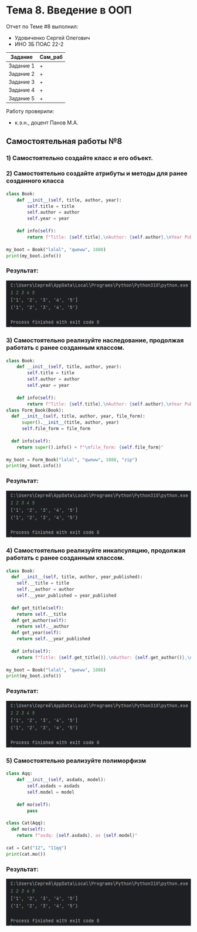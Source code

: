 # Тема 8. Введение в ООП
Отчет по Теме #8 выполнил:
- Удовиченко Сергей Олегович
- ИНО ЗБ ПОАС 22-2

| Задание | Сам_раб |
| ------ | ------ |
| Задание 1 | + |
| Задание 2 | + |
| Задание 3 | + |
| Задание 4 | + |
| Задание 5 | + |


Работу проверили:
- к.э.н., доцент Панов М.А.
## Самостоятельная работы №8

### 1) Самостоятельно создайте класс и его объект.


### 2) Самостоятельно создайте атрибуты и методы для ранее созданного класса
```python
class Book:
    def __init__(self, title, author, year):
        self.title = title
        self.author = author
        self.year = year

    def info(self):
        return f"Title: {self.title},\nAuthor: {self.author},\nYear Published: {self.year}"

my_boot = Book("lalal", "qweww", 1888)
print(my_boot.info())
```
### Результат:
  ![Меню](https://github.com/SergUdav/PI/blob/LR8/pic/1.png)

  ### 3) Самостоятельно реализуйте наследование, продолжая работать с ранее созданным классом.

```python
class Book:
    def __init__(self, title, author, year):
        self.title = title
        self.author = author
        self.year = year

    def info(self):
        return f"Title: {self.title},\nAuthor: {self.author},\nYear Published: {self.year}"
class Form_Book(Book):
  def __init__(self, title, author, year, file_form):
      super().__init__(title, author, year)
      self.file_form = file_form

  def info(self):
    return super().info() + f"\nfile_form: {self.file_form}"

my_boot = Form_Book("lalal", "qweww", 1888, "zip")
print(my_boot.info())
```
### Результат:
  ![Меню](https://github.com/SergUdav/PI/blob/LR8/pic/1.png)

  ### 4) Самостоятельно реализуйте инкапсуляцию, продолжая работать с ранее созданным классом.

```python
class Book:
  def __init__(self, title, author, year_published):
    self.__title = title
    self.__author = author
    self.__year_published = year_published

  def get_title(self):
    return self.__title
  def get_author(self):
    return self.__author
  def get_year(self):
    return self.__year_published

  def info(self):
    return f"Title: {self.get_title()},\nAuthor: {self.get_author()},\nYear Published: {self.get_year()}"

my_boot = Book("lalal", "qweww", 1888)
print(my_boot.info())
```
### Результат:
  ![Меню](https://github.com/SergUdav/PI/blob/LR8/pic/1.png)

  ### 5) Cамостоятельно реализуйте полиморфизм

```python
class Aqq:
    def __init__(self, asdads, model):
        self.asdads = asdads
        self.model = model

    def mo(self):
        pass

class Cat(Aqq):
  def mo(self):
    return f"asdq: {self.asdads}, as {self.model}"

cat = Cat("12", "11qq")
print(cat.mo())
```
### Результат:
  ![Меню](https://github.com/SergUdav/PI/blob/LR8/pic/1.png)

